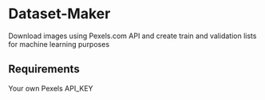 # Dataset-Maker

Download images using Pexels.com API and create train and validation lists for machine learning purposes

## Requirements
  Your own Pexels API_KEY
